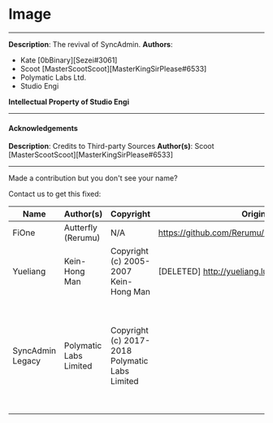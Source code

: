# Image

---
__Description__: The revival of SyncAdmin.
__Authors__:
- Kate [0bBinary][Sezei#3061]
- Scoot [MasterScootScoot][MasterKingSirPlease#6533]
- Polymatic Labs Ltd.
- Studio Engi

__Intellectual Property of Studio Engi__

---

#### Acknowledgements

__Description__: Credits to Third-party Sources
__Author(s)__: Scoot [MasterScootScoot][MasterKingSirPlease#6533]

---

Made a contribution but you don't see your name?

Contact us to get this fixed: 

| Name | Author(s) | Copyright | Original Source | Author's Resources |
|------------------|------------------------|------------------------------------------------|-------------------------------------------------------|-------------------------------------------------------------------------------------------------------------------------------------------------------------------------------------------------------------------------------------------------------------------------------------------------------------------------------------------------------------------------------------------------------------------------------------------------|
| FiOne | Autterfly (Rerumu) | N/A | https://github.com/Rerumu/FiOne/blob/master/README.md | https://www.roblox.com/users/70540486/profile https://github.com/Rerumu |
| Yueliang | Kein-Hong Man | Copyright (c) 2005-2007 Kein-Hong Man | [DELETED] http://yueliang.luaforge.net/ | http://lua-users.org/wiki/KeinHongMan khman@users.sf.net |
| SyncAdmin Legacy | Polymatic Labs Limited | Copyright (c) 2017-2018 Polymatic Labs Limited | <LINK> | [DELETED] marcy.l@polymatic.co ________ [DELETED] anna@polymatic.co https://twitter.com/polymaticlabs?lang=en https://medium.com/@PolymaticLabs ______ [DELETED] https://community.polymatic.co/ https://www.roblox.com/users/71617070/profile https://www.roblox.com/users/1094977/profile https://www.roblox.com/users/153072319/profile https://www.roblox.com/library/549677290/SyncAdmin-Legacy https://www.roblox.com/library/2691894630/SyncAdmin-Legacy |

